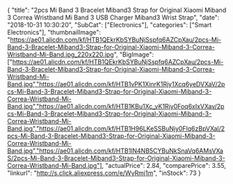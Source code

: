 {
	"title": "2pcs Mi Band 3 Bracelet Miband3 Strap for Original Xiaomi Miband 3 Correa Wristband Mi Band 3 USB Charger Miband3 Wrist Strap",
	"date": "2018-10-31 10:30:20",
	"SubCat": ["Electronics"],
	"categories": ["Smart Electronics"],
	"thumbnailImage": "https://ae01.alicdn.com/kf/HTB1QEkrKbSYBuNjSspfq6AZCpXau/2pcs-Mi-Band-3-Bracelet-Miband3-Strap-for-Original-Xiaomi-Miband-3-Correa-Wristband-Mi-Band.jpg_220x220.jpg",
	"BigImage": ["https://ae01.alicdn.com/kf/HTB1QEkrKbSYBuNjSspfq6AZCpXau/2pcs-Mi-Band-3-Bracelet-Miband3-Strap-for-Original-Xiaomi-Miband-3-Correa-Wristband-Mi-Band.jpg","https://ae01.alicdn.com/kf/HTB1vPK1XinrK1Rjy1Xcq6yeDVXaV/2pcs-Mi-Band-3-Bracelet-Miband3-Strap-for-Original-Xiaomi-Miband-3-Correa-Wristband-Mi-Band.jpg","https://ae01.alicdn.com/kf/HTB1KBu1Xc_vK1Rjy0Foq6xIxVXav/2pcs-Mi-Band-3-Bracelet-Miband3-Strap-for-Original-Xiaomi-Miband-3-Correa-Wristband-Mi-Band.jpg","https://ae01.alicdn.com/kf/HTB1H96LKeSSBuNjy0Flq6zBpVXal/2pcs-Mi-Band-3-Bracelet-Miband3-Strap-for-Original-Xiaomi-Miband-3-Correa-Wristband-Mi-Band.jpg","https://ae01.alicdn.com/kf/HTB1lN4NB5CYBuNkSnaVq6AMsVXaS/2pcs-Mi-Band-3-Bracelet-Miband3-Strap-for-Original-Xiaomi-Miband-3-Correa-Wristband-Mi-Band.jpg"],
	"actualPrice": 2.84,
	"comparePrice": 3.55,
	"linkurl": "http://s.click.aliexpress.com/e/WyRmj1m",
	"inStock": 73
}
